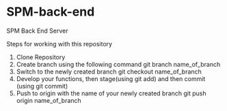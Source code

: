 # SPM-back-end
SPM Back End Server

Steps for working with this repository
1. Clone Repository
2. Create branch using the following command
    git branch name_of_branch
3. Switch to the newly created branch
    git checkout name_of_branch
4. Develop your functions, then stage(using git add) and then commit (using git commit)
5. Push to origin with the name of your newly created branch
    git push origin name_of_branch